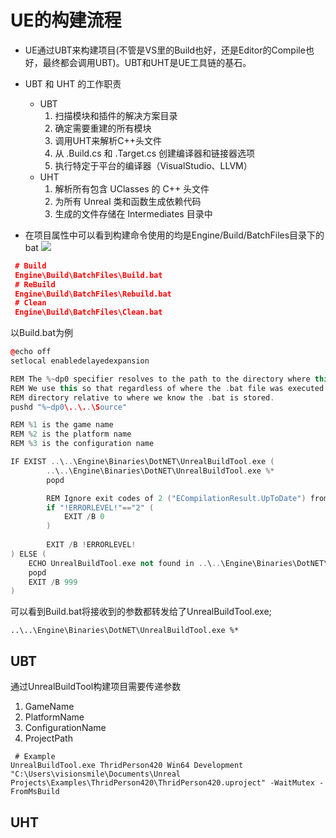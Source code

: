 # UE的构建流程
* UE通过UBT来构建项目(不管是VS里的Build也好，还是Editor的Compile也好，最终都会调用UBT)。UBT和UHT是UE工具链的基石。
* UBT 和 UHT 的工作职责
  * UBT
    1. 扫描模块和插件的解决方案目录
    2. 确定需要重建的所有模块
    3. 调用UHT来解析C++头文件
    4. 从 .Build.cs 和 .Target.cs 创建编译器和链接器选项
    5. 执行特定于平台的编译器（VisualStudio、LLVM）
  * UHT
    1. 解析所有包含 UClasses 的 C++ 头文件
    2. 为所有 Unreal 类和函数生成依赖代码
    3. 生成的文件存储在 Intermediates 目录中

* 在项目属性中可以看到构建命令使用的均是Engine/Build/BatchFiles目录下的bat
![](https://img.imzlp.com/imgs/zlp/blog/posts/6362/03_UE_VS_Project_Properties.webp)
~~~json
 # Build
 Engine\Build\BatchFiles\Build.bat
 # ReBuild
 Engine\Build\BatchFiles\Rebuild.bat
 # Clean
 Engine\Build\BatchFiles\Clean.bat
~~~
以Build.bat为例
~~~c++
@echo off
setlocal enabledelayedexpansion

REM The %~dp0 specifier resolves to the path to the directory where this .bat is located in.
REM We use this so that regardless of where the .bat file was executed from, we can change to
REM directory relative to where we know the .bat is stored.
pushd "%~dp0\..\..\Source"

REM %1 is the game name
REM %2 is the platform name
REM %3 is the configuration name

IF EXIST ..\..\Engine\Binaries\DotNET\UnrealBuildTool.exe (
        ..\..\Engine\Binaries\DotNET\UnrealBuildTool.exe %*
		popd

		REM Ignore exit codes of 2 ("ECompilationResult.UpToDate") from UBT; it's not a failure.
		if "!ERRORLEVEL!"=="2" (
			EXIT /B 0
		)
		 
		EXIT /B !ERRORLEVEL!
) ELSE (
	ECHO UnrealBuildTool.exe not found in ..\..\Engine\Binaries\DotNET\UnrealBuildTool.exe 
	popd
	EXIT /B 999
)
~~~
可以看到Build.bat将接收到的参数都转发给了UnrealBuildTool.exe;
~~~
..\..\Engine\Binaries\DotNET\UnrealBuildTool.exe %*
~~~

## UBT
通过UnrealBuildTool构建项目需要传递参数
1. GameName
2. PlatformName
3. ConfigurationName
4. ProjectPath
   
~~~
 # Example
UnrealBuildTool.exe ThridPerson420 Win64 Development "C:\Users\visionsmile\Documents\Unreal Projects\Examples\ThridPerson420\ThridPerson420.uproject" -WaitMutex -FromMsBuild
~~~
   
## UHT
